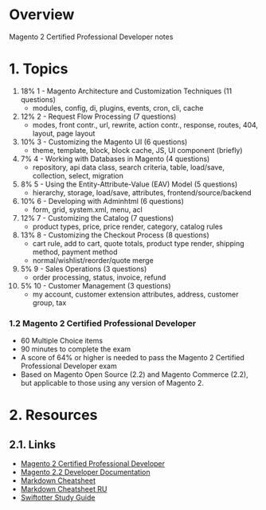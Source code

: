 # Overview

Magento 2 Certified Professional Developer notes

# 1. Topics

1. 18% 1 - Magento Architecture and Customization Techniques  (11 questions)
      - modules, config, di, plugins, events, cron, cli, cache
2. 12% 2 - Request Flow Processing                            (7 questions)
      - modes, front contr., url, rewrite, action contr., response, routes, 404, layout, page layout
3. 10% 3 - Customizing the Magento UI                         (6 questions)
      - theme, template, block, block cache, JS, UI component (briefly)
4. 7% 4 - Working with Databases in Magento                  (4 questions)
      - repository, api data class, search criteria, table, load/save, collection, select, migration 
5. 8% 5 - Using the Entity-Attribute-Value (EAV) Model       (5 questions)
      - hierarchy, storage, load/save, attributes, frontend/source/backend
6. 10% 6 - Developing with Adminhtml                          (6 questions)
      - form, grid, system.xml, menu, acl
7. 12% 7 - Customizing the Catalog                            (7 questions)
      - product types, price, price render, category, catalog rules
8. 13% 8 - Customizing the Checkout Process                   (8 questions)
      - cart rule, add to cart, quote totals, product type render, shipping method, payment method
      * normal/wishlist/reorder/quote merge
9. 5% 9 - Sales Operations                                   (3 questions)
      - order processing, status, invoice, refund
10. 5% 10 - Customer Management                              (3 questions)
      - my account, customer extension attributes, address, customer group, tax


### 1.2 Magento 2 Certified Professional Developer

+ 60 Multiple Choice items
+ 90 minutes to complete the exam
+ A score of 64% or higher is needed to pass the Magento 2 Certified Professional Developer exam
+ Based on Magento Open Source (2.2) and Magento Commerce (2.2), but applicable to those using any version of Magento 2.

# 2. Resources

## 2.1. Links
+ [Magento 2 Certified Professional Developer](https://u.magento.com/magento-2-certified-professional-developer)
+ [Magento 2.2 Developer Documentation](http://devdocs.magento.com/)
+ [Markdown Cheatsheet](https://github.com/adam-p/markdown-here/wiki/Markdown-Cheatsheet)
+ [Markdown Cheatsheet RU](https://github.com/sandino/Markdown-Cheatsheet)
+ [Swiftotter Study Guide](https://swiftotter.com/technical/certifications/magento-2-certified-developer-study-guide)


